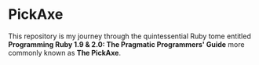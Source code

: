 # PickAxe

This repository is my journey through the quintessential Ruby tome entitled __Programming Ruby 1.9 & 2.0: The Pragmatic Programmers' Guide__ more commonly known as __The PickAxe__.
